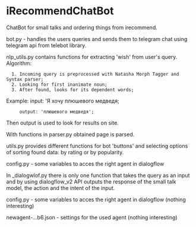# iRecommendChatBot
ChatBot for small talks and ordering things from irecommend.

bot.py - handles the users queries and sends them to telegram chat using
telegram api from  telebot library. 

nlp_utils.py contains functions for extracting 'wish' from user's query. Algorithm:

      1. Incoming query is preprocessed with Natasha Morph Tagger and Syntax parser;
      2. Looking for first inanimate noun;
      3. After found, looks for its dependent words;
      
Example: input: 'Я хочу плюшевого медведя;

         output: 'плюшевого медведя';
         
Then output is used to look for results on site.

With functions in parser.py obtained page is parsed.

utils.py provides different functions for bot 'buttons' and selecting options of sorting found data: by rating or by popularity.

config.py - some variables to acces the right agent in dialogflow

In _dialogwlof.py there is only one function that takes the query as an input and by using dialogflow_v2 API outputs the response of the small talk model, 
the action and the intent of the input. 

config.py - some variables to acces the right agent in dialogflow (nothing interesting) 

newagent-...b6.json - settings for the used agent (nothing interesting) 

